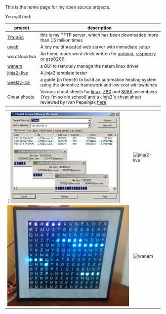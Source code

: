 This is the home page for my open source projects.

You will find:

| project | description |
| --- | --- |
| [Tftpd64](https://github.com/PJO2/tftpd64/) | this is my TFTP server, which has been downloaded more than 15 million times |
| [uweb](https://github.com/PJO2/uweb/) | A tiny multithreaded web server with immediate setup |  
| wordclocktwo | An home made word clock written for [arduino](https://github.com/PJO2/qclocktwo-arduino), [raspberry](https://github.com/PJO2/qclocktwo-python/) or [esp8266](https://github.com/PJO2/qclock-esp/) |
| [wanem](https://github.com/PJO2/wanem/) | a GUI to remotely manage the netem linux driver
| [jinja2-live](https://github.com/PJO2/jinja2-live/) | A jinja2 template tester |
| [weekly-cal](https://github.com/PJO2/weekly_cal/wiki/) | a guide (in french) to build an automation heating system using the domoticz framework and low cost wifi switches |
| Cheat sheets | Various cheat sheets for [linux](https://github.com/PJO2/cheat-sheet/blob/master/Unix%20redirection%20and%20pipe%20cheat%20sheet.pdf), [Z80](https://github.com/PJO2/cheat-sheet/blob/master/Z80%20CheatSheet.pdf) and [8086](https://github.com/PJO2/cheat-sheet/blob/master/8086%20cheat%20sheet.pdf) assemblers (Yes i'm so old school) and a [Jinja2's cheat sheet](https://github.com/PJO2/cheat-sheet/blob/master/Advanced_Jinja2.pdf) reviewed by Ivan Pepelnjak [here](https://blog.ipspace.net/2021/04/worth-reading-data-manipulation-jinja2.html) |



|     |     | 
| --- | --- | 
[ ![tftpd64](images/tftpd64.png) | ![jinja2-live](images/jninja2-live-preview.png) |
| ![qclock](images/qclock.png)   | ![wanem](images/wanem-preview.png) |
